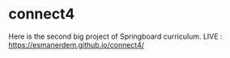 # connect4
Here is the second big project of Springboard curriculum. 
LIVE :  https://esmanerdem.github.io/connect4/
